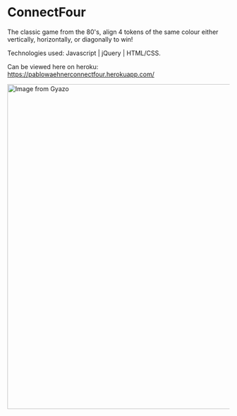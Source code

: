 # ConnectFour

The classic game from the 80's, align 4 tokens of the same colour either vertically, horizontally, or diagonally to win!

Technologies used: Javascript | jQuery | HTML/CSS.

Can be viewed here on heroku: https://pablowaehnerconnectfour.herokuapp.com/

<a href="https://gyazo.com/7f334e893757e4e59e36cb2bdad5acbf"><img src="https://i.gyazo.com/7f334e893757e4e59e36cb2bdad5acbf.gif" alt="Image from Gyazo" width="736"/></a>
